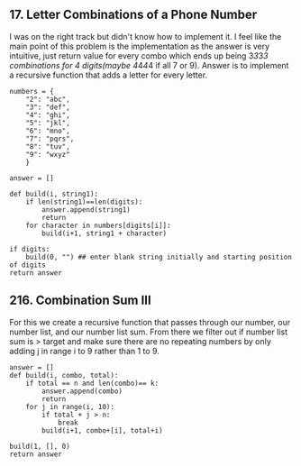 ## 17. Letter Combinations of a Phone Number

I was on the right track but didn't know how to implement it. I feel like the main point of this problem is the implementation as the answer is very intuitive, just return value for every combo which ends up being 3*3*3*3 combinations for 4 digits(maybe 4*4*4*4 if all 7 or 9).
Answer is to implement a recursive function that adds a letter for every letter.

    numbers = {
        "2": "abc",
        "3": "def",
        "4": "ghi",
        "5": "jkl",
        "6": "mno",
        "7": "pqrs",
        "8": "tuv",
        "9": "wxyz"
        }

    answer = []

    def build(i, string1):
        if len(string1)==len(digits):
            answer.append(string1)
            return
        for character in numbers[digits[i]]:
            build(i+1, string1 + character)

    if digits:
        build(0, "") ## enter blank string initially and starting position of digits
    return answer


## 216. Combination Sum III

For this we create a recursive function that passes through our number, our number list, and our number list sum.
From there we filter out if number list sum is > target and make sure there are no repeating numbers by only adding j in range i to 9 rather than 1 to 9.

    answer = []
    def build(i, combo, total):
        if total == n and len(combo)== k:
            answer.append(combo)
            return
        for j in range(i, 10):
            if total + j > n:
                break
            build(i+1, combo+[i], total+i)

    build(1, [], 0)
    return answer
